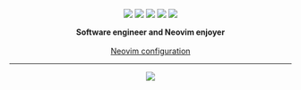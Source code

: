 <p align="center">
  <img src="https://img.shields.io/badge/rust-%237A2F00.svg?&style=for-the-badge&logo=rust&logoColor=white"/>
  <img src="https://img.shields.io/badge/lua-%23000080.svg?&style=for-the-badge&logo=lua&logoColor=white"/>
  <img src="https://img.shields.io/badge/go-%2300ADD8.svg?&style=for-the-badge&logo=go&logoColor=white"/>
  <img src="https://img.shields.io/badge/neovim-%2357A143.svg?&style=for-the-badge&logo=neovim&logoColor=white"/>
  <img src="https://img.shields.io/badge/arch-%23000000.svg?&style=for-the-badge&logo=arch-linux&logoColor=white"/>
</p>

<div align='center'>
  <b>Software engineer and Neovim enjoyer</b>
  <br>
  <br>
</div>

<div align='center'>
  <a href="https://github.com/mawkler/nvim/">Neovim configuration</a>
  <br>
</div>

<hr/>

<p align="center">
  <img src="https://github-readme-stats.vercel.app/api?username=mawkler&show_icons=true&theme=onedark"/>
</p>
